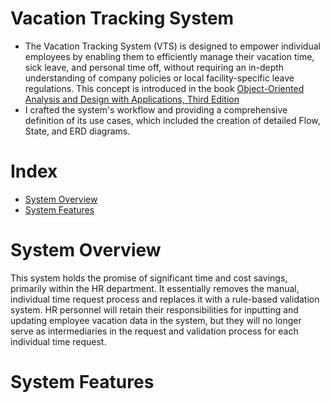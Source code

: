 # Vacation Tracking System
- The Vacation Tracking System (VTS) is designed to empower individual employees by enabling them to efficiently manage their vacation time, sick leave, and personal time off, without requiring an in-depth understanding of company policies or local facility-specific leave regulations. This concept is introduced in the book [Object-Oriented Analysis and Design with Applications, Third Edition](https://www.oreilly.com/library/view/object-oriented-analysis-and/9780201895513/)
- I crafted the system's workflow and providing a comprehensive definition of its use cases, which included the creation of detailed Flow, State, and ERD diagrams.

# Index
- [System Overview](#System-Overview)
- [System Features](#System-Features)

# System Overview  
This system holds the promise of significant time and cost savings, primarily within the HR department. It essentially removes the manual, individual time request process and replaces it with a rule-based validation system. HR personnel will retain their responsibilities for inputting and updating employee vacation data in the system, but they will no longer serve as intermediaries in the request and validation process for each individual time request.

# System Features
